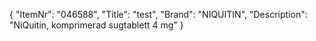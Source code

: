 {
  "ItemNr": "046588",
  "Title": "test",
  "Brand": "NIQUITIN",
  "Description": "NiQuitin, komprimerad sugtablett 4 mg"
}
